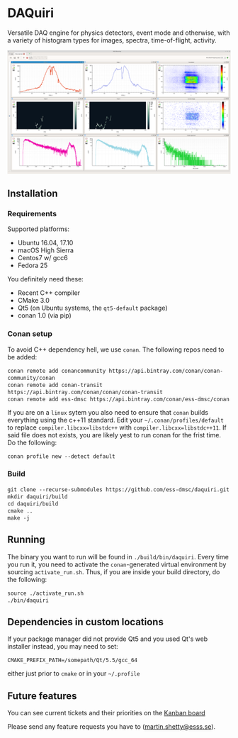 # DAQuiri
Versatile DAQ engine for physics detectors, event mode and otherwise, with a variety of histogram types for images, spectra, time-of-flight, activity.

![screenshot](screenshot.png)

## Installation

### Requirements

Supported platforms:
- Ubuntu 16.04, 17.10
- macOS High Sierra
- Centos7 w/ gcc6
- Fedora 25

You definitely need these:
- Recent C++ compiler
- CMake 3.0
- Qt5 (on Ubuntu systems, the `qt5-default` package)
- conan 1.0 (via pip)

### Conan setup
To avoid C++ dependency hell, we use `conan`. The following repos need to be added:
```
conan remote add conancommunity https://api.bintray.com/conan/conan-community/conan
conan remote add conan-transit https://api.bintray.com/conan/conan/conan-transit
conan remote add ess-dmsc https://api.bintray.com/conan/ess-dmsc/conan
```
If you are on a `linux` sytem you also need to ensure that `conan` builds everything using the c++11 standard. Edit your `~/.conan/profiles/default` to replace `compiler.libcxx=libstdc++` with `compiler.libcxx=libstdc++11`.
If said file does not exists, you are likely yest to run conan for the frist time. Do the following:
```
conan profile new --detect default
```

### Build

```
git clone --recurse-submodules https://github.com/ess-dmsc/daquiri.git
mkdir daquiri/build
cd daquiri/build
cmake ..
make -j
```

## Running

The binary you want to run will be found in `./build/bin/daquiri`.
Every time you run it, you need to activate the `conan`-generated virtual environment by sourcing `activate_run.sh`. Thus, if you are inside your build directory, do the following:

```
source ./activate_run.sh
./bin/daquiri
```

## Dependencies in custom locations

If your package manager did not provide Qt5 and you used Qt's web installer instead, you may need to set:
```
CMAKE_PREFIX_PATH=/somepath/Qt/5.5/gcc_64
```
either just prior to `cmake` or in your `~/.profile`

## Future features

You can see current tickets and their priorities on the [Kanban board](https://github.com/ess-dmsc/daquiri/projects/1)

Please send any feature requests you have to (martin.shetty@esss.se).
